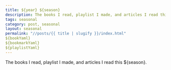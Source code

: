```yaml
---
title: ${year} ${season}
description: The books I read, playlist I made, and articles I read this ${season}.
tags: seasonal
category: post, seasonal
layout: seasonal
permalink: "//posts/{{ title | slugify }}/index.html"
${bookYaml}
${bookmarkYaml}
${playlistYaml}
---
```


The books I read, playlist I made, and articles I read this ${season}.